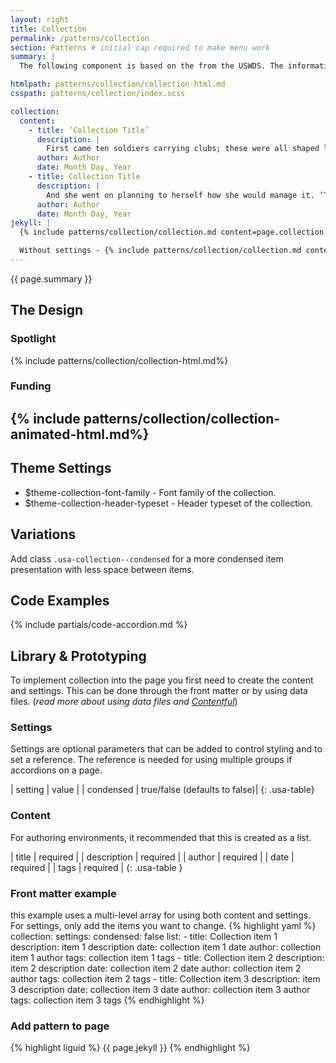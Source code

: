 ```yaml
---
layout: right
title: Collection
permalink: /patterns/collection
section: Patterns # initial cap required to make menu work
summary: |
  The following component is based on the from the USWDS. The information below shows how the component was customized to match our site brand. Please review the <a href="https://designsystem.digital.gov/components/collection/">USWDS: Collection</a> for more information on how to use this component.

htmlpath: patterns/collection/collection-html.md
csspath: patterns/collection/index.scss

collection:
  content:
    - title: ‘Collection Title’
      description: |
        First came ten soldiers carrying clubs; these were all shaped like the three gardeners, oblong and flat, with their hands and feet at the corners: next the ten courtiers; these were ornamented all over with diamonds, and walked two and two, as the soldiers did. After these came the royal children; there were ten of them, and the little dears came jumping merrily along hand in hand, in couples: they were all ornamented with hearts. Next came the guests, mostly Kings and Queens, and among them Alice recognised the White Rabbit: it was talking in a hurried nervous manner, smiling at everything that was said, and went by without noticing her. Then followed the Knave of Hearts, carrying the King’s crown on a crimson velvet cushion; and, last of all this grand procession, came THE KING AND QUEEN OF HEARTS.
      author: Author
      date: Month Day, Year
    - title: Collection Title
      description: |
        And she went on planning to herself how she would manage it. ‘They must go by the carrier,’ she thought; ‘and how funny it’ll seem, sending presents to one’s own feet! And how odd the directions will look!
      author: Author
      date: Month Day, Year
jekyll: |
  {% include patterns/collection/collection.md content=page.collection.content settings=page.collection.settings %}

  Without settings - {% include patterns/collection/collection.md content=page.collection.content %}
---
```

{{ page.summary }}

## The Design

### Spotlight

{% include patterns/collection/collection-html.md%}

### Funding

{% include patterns/collection/collection-animated-html.md%}
---

## Theme Settings
- $theme-collection-font-family - Font family of the collection.
- $theme-collection-header-typeset - Header typeset of the collection.

## Variations
Add class `.usa-collection--condensed` for a more condensed item presentation with less space between items.

## Code Examples
{% include partials/code-accordion.md %}

## Library & Prototyping
To implement collection into the page you first need to create the content and settings. This can be done through the front matter or by using data files. (*read more about using data files and [Contentful](docs/contentful)*)

### Settings
Settings are optional parameters that can be added to control styling and to set a reference. The reference is needed for using multiple groups if accordions on a page.

| setting | value |
| condensed | true/false (defaults to false)|
{: .usa-table}

### Content
For authoring environments, it recommended that this is created as a list.

| title | <i class="fa-solid fa-check"></i> required |
| description | <i class="fa-solid fa-check"></i> required |
| author | <i class="fa-solid fa-check"></i> required |
| date | <i class="fa-solid fa-check"></i> required |
| tags | <i class="fa-solid fa-check"></i> required |
{: .usa-table }

### Front matter example
this example uses a multi-level array for using both content and settings. For settings, only add the items you want to change.
{% highlight yaml %}
collection:
  settings:
    condensed: false
  list:
    - title: Collection item 1
      description: item 1 description
      date: collection item 1 date
      author: collection item 1 author
      tags: collection item 1 tags
    - title: Collection item 2
      description: item 2 description
      date: collection item 2 date
      author: collection item 2 author
      tags: collection item 2 tags
    - title: Collection item 3
      description: item 3 description
      date: collection item 3 date
      author: collection item 3 author
      tags: collection item 3 tags
{% endhighlight %}

### Add pattern to page
{% highlight liguid %}
  {{ page.jekyll }}
{% endhighlight %}
